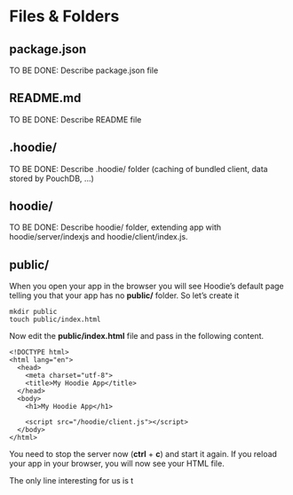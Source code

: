 Files & Folders
===============

package.json
------------

TO BE DONE: Describe package.json file

README.md
---------

TO BE DONE: Describe README file

.hoodie/
--------

TO BE DONE: Describe .hoodie/ folder (caching of bundled client, data
stored by PouchDB, ...)

hoodie/
-------

TO BE DONE: Describe hoodie/ folder, extending app with
hoodie/server/indexjs and hoodie/client/index.js.

public/
-------

When you open your app in the browser you will see Hoodie’s default page
telling you that your app has no **public/** folder. So let’s create it

``` {.sourceCode .bash}
mkdir public
touch public/index.html
```

Now edit the **public/index.html** file and pass in the following
content.

``` {.sourceCode .html}
<!DOCTYPE html>
<html lang="en">
  <head>
    <meta charset="utf-8">
    <title>My Hoodie App</title>
  </head>
  <body>
    <h1>My Hoodie App</h1>

    <script src="/hoodie/client.js"></script>
  </body>
</html>
```

You need to stop the server now (**ctrl** + **c**) and start it again.
If you reload your app in your browser, you will now see your HTML file.

The only line interesting for us is t
